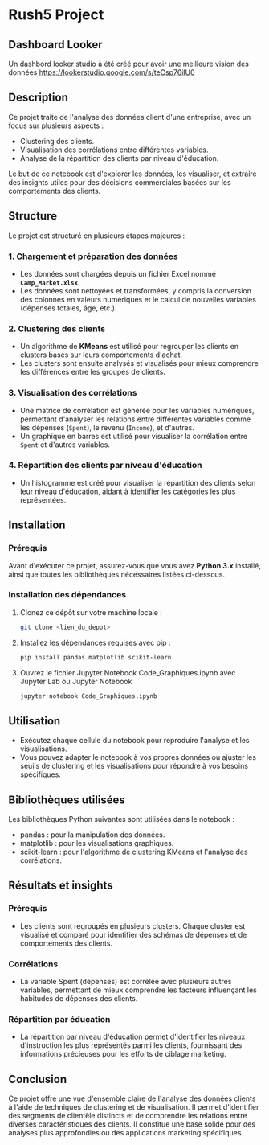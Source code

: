 # Rush5 Project

## Dashboard Looker 
Un dashbord looker studio à été créé pour avoir une meilleure vision des données
https://lookerstudio.google.com/s/teCsp76ilU0

## Description

Ce projet traite de l'analyse des données client d'une entreprise, avec un focus sur plusieurs aspects :
- Clustering des clients.
- Visualisation des corrélations entre différentes variables.
- Analyse de la répartition des clients par niveau d'éducation.

Le but de ce notebook est d'explorer les données, les visualiser, et extraire des insights utiles pour des décisions commerciales basées sur les comportements des clients.

## Structure

Le projet est structuré en plusieurs étapes majeures :

### 1. **Chargement et préparation des données**
   - Les données sont chargées depuis un fichier Excel nommé **`Camp_Market.xlsx`**.
   - Les données sont nettoyées et transformées, y compris la conversion des colonnes en valeurs numériques et le calcul de nouvelles variables (dépenses totales, âge, etc.).

### 2. **Clustering des clients**
   - Un algorithme de **KMeans** est utilisé pour regrouper les clients en clusters basés sur leurs comportements d'achat.
   - Les clusters sont ensuite analysés et visualisés pour mieux comprendre les différences entre les groupes de clients.

### 3. **Visualisation des corrélations**
   - Une matrice de corrélation est générée pour les variables numériques, permettant d'analyser les relations entre différentes variables comme les dépenses (`Spent`), le revenu (`Income`), et d'autres.
   - Un graphique en barres est utilisé pour visualiser la corrélation entre `Spent` et d'autres variables.

### 4. **Répartition des clients par niveau d'éducation**
   - Un histogramme est créé pour visualiser la répartition des clients selon leur niveau d'éducation, aidant à identifier les catégories les plus représentées.

## Installation

### Prérequis
Avant d'exécuter ce projet, assurez-vous que vous avez **Python 3.x** installé, ainsi que toutes les bibliothèques nécessaires listées ci-dessous.

### Installation des dépendances

1. Clonez ce dépôt sur votre machine locale :
   ```bash
   git clone <lien_du_depot>

2. Installez les dépendances requises avec pip :
   ```bash
   pip install pandas matplotlib scikit-learn

3. Ouvrez le fichier Jupyter Notebook Code_Graphiques.ipynb avec Jupyter Lab ou Jupyter Notebook 
   ```bash
   jupyter notebook Code_Graphiques.ipynb

## Utilisation

- Exécutez chaque cellule du notebook pour reproduire l'analyse et les visualisations.
- Vous pouvez adapter le notebook à vos propres données ou ajuster les seuils de clustering et les visualisations pour répondre à vos besoins spécifiques.

## Bibliothèques utilisées

Les bibliothèques Python suivantes sont utilisées dans le notebook :
- pandas : pour la manipulation des données.
- matplotlib : pour les visualisations graphiques.
- scikit-learn : pour l'algorithme de clustering KMeans et l'analyse des corrélations.

## Résultats et insights

### Prérequis
- Les clients sont regroupés en plusieurs clusters. Chaque cluster est visualisé et comparé pour identifier des schémas de dépenses et de comportements des clients.

### Corrélations
- La variable Spent (dépenses) est corrélée avec plusieurs autres variables, permettant de mieux comprendre les facteurs influençant les habitudes de dépenses des clients.

### Répartition par éducation
- La répartition par niveau d'éducation permet d'identifier les niveaux d'instruction les plus représentés parmi les clients, fournissant des informations précieuses pour les efforts de ciblage marketing.

## Conclusion

Ce projet offre une vue d'ensemble claire de l'analyse des données clients à l'aide de techniques de clustering et de visualisation. Il permet d'identifier des segments de clientèle distincts et de comprendre les relations entre diverses caractéristiques des clients. Il constitue une base solide pour des analyses plus approfondies ou des applications marketing spécifiques.
